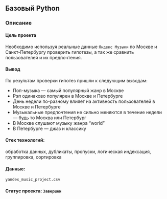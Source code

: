 ## Базовый Python
### Описание 
#### Цель проекта
Необходимо используя реальные данные `Яндекс Музыки`  по Москве и Санкт-Петербургу проверить гипотезы, а так же сравнить пользователей и их предпочтения.

#### Вывод
По результам проверки гипотез пришли к следующим выводам:
  * Поп-музыка — самый популярный жанр в Москве
  * Рэп одинаково популярен в Москве и Петербурге
  * День недели по-разному влияет на активность пользователей в Москве и Петербурге
  * Музыкальные предпочтения не сильно меняются в течение недели — будь то Москва или Петербург
  * В Москве слушают музыку жанра “world”
  * В Петербурге — джаз и классику

#### Стек технологий: 

обработка данных, дубликаты, пропуски, логическая индексация, группировка, сортировка

#### Данные:
`yandex_music_project.csv`

#### Статус проекта: `Завершен`


